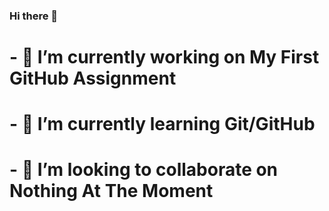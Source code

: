 ### Hi there 👋
# - 🔭 I’m currently working on My First GitHub Assignment
# - 🌱 I’m currently learning Git/GitHub 
# - 👯 I’m looking to collaborate on Nothing At The Moment
<!--
**ishika6852/Ishika6852** is a ✨ _special_ ✨ repository because its `README.md` (this file) appears on your GitHub profile.

Here are some ideas to get you started:

# - 🔭 I’m currently working on My First GitHub Assignment
# - 🌱 I’m currently learning Git/GitHub 
# - 👯 I’m looking to collaborate on Nothing At The Moment
# - 🤔 I’m looking for help with ...
# - 💬 Ask me about ...
# - 📫 How to reach me: ...
# - 😄 Pronouns: ...
# - ⚡ Fun fact: ...
-->
